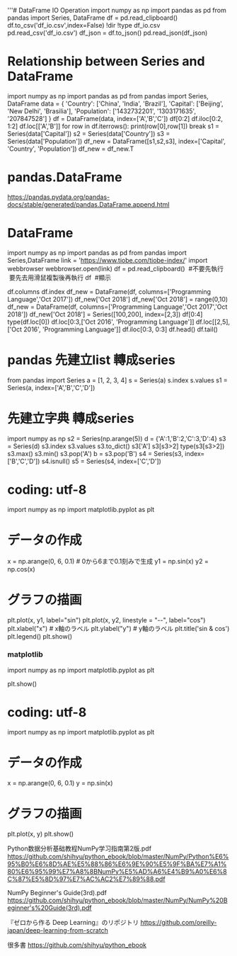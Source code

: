'''# DataFrame IO Operation
import numpy as np
import pandas as pd
from pandas import Series, DataFrame
df = pd.read_clipboard()
df.to_csv('df_io.csv',index=False)
!dir
!type df_io.csv
pd.read_csv('df_io.csv')
df_json = df.to_json()
pd.read_json(df_json)


# Relationship between Series and DataFrame
import numpy as np
import pandas as pd
from pandas import Series, DataFrame
data = {
    'Country': ['China', 'India', 'Brazil'],
    'Capital': ['Beijing', 'New Delhi', 'Brasilia'],
    'Population': ['1432732201', '1303171635', '207847528']
}
df = DataFrame(data, index=['A','B','C'])
df[0:2]
df.iloc[0:2, 1:2]
df.loc[['A','B']]
for row in df.iterrows():
    print(row[0],row[1])
    break
s1 = Series(data['Capital'])
s2 = Series(data['Country'])
s3 = Series(data['Population'])
df_new = DataFrame([s1,s2,s3], index=['Capital', 'Country', 'Population'])
df_new = df_new.T



# pandas.DataFrame
https://pandas.pydata.org/pandas-docs/stable/generated/pandas.DataFrame.append.html

# DataFrame
import numpy as np
import pandas as pd
from pandas import Series,DataFrame
link = 'https://www.tiobe.com/tiobe-index/'
import webbrowser
webbrowser.open(link)
df = pd.read_clipboard()  #不要先執行  要先去用滑鼠複製後再執行
df  #顯示

df.columns
df.index
df_new = DataFrame(df, columns=['Programming Language','Oct 2017'])
df_new['Oct 2018']
df_new['Oct 2018'] = range(0,10)
df_new = DataFrame(df, columns=['Programming Language','Oct 2017','Oct 2018'])
df_new['Oct 2018'] = Series([100,200], index=[2,3])
df[0:4]
type(df.loc[0])
df.loc[0:3,['Oct 2016', 'Programming Language']]
df.loc[[2,5],['Oct 2016', 'Programming Language']]
df.iloc[0:3, 0:3]
df.head()
df.tail()

# pandas 先建立list 轉成series
from pandas import Series
a = [1, 2, 3, 4]
s = Series(a)
s.index
s.values
s1 = Series(a, index=['A','B','C','D'])

# 先建立字典 轉成series 
import numpy as np
s2 = Series(np.arange(5))
d = {'A':1,'B':2,'C':3,'D':4}
s3 = Series(d)
s3.index
s3.values
s3.to_dict()
s3['A']
s3[s3>2]
type(s3[s3>2])
s3.max()
s3.min()
s3.pop('A')
b = s3.pop('B')
s4 = Series(s3, index=['B','C','D'])
s4.isnull()
s5 = Series(s4, index=['C','D'])


# coding: utf-8
import numpy as np
import matplotlib.pyplot as plt

# データの作成
x = np.arange(0, 6, 0.1) # 0から6まで0.1刻みで生成
y1 = np.sin(x)
y2 = np.cos(x)

# グラフの描画
plt.plot(x, y1, label="sin")
plt.plot(x, y2, linestyle = "--", label="cos")
plt.xlabel("x") # x軸のラベル
plt.ylabel("y") # y軸のラベル
plt.title('sin & cos')
plt.legend()
plt.show()


### matplotlib
import numpy as np
import matplotlib.pyplot as plt

plt.show()



# coding: utf-8
import numpy as np
import matplotlib.pyplot as plt

# データの作成
x = np.arange(0, 6, 0.1)
y = np.sin(x)

# グラフの描画
plt.plot(x, y)
plt.show()


Python数据分析基础教程NumPy学习指南第2版.pdf
https://github.com/shihyu/python_ebook/blob/master/NumPy/Python%E6%95%B0%E6%8D%AE%E5%88%86%E6%9E%90%E5%9F%BA%E7%A1%80%E6%95%99%E7%A8%8BNumPy%E5%AD%A6%E4%B9%A0%E6%8C%87%E5%8D%97%E7%AC%AC2%E7%89%88.pdf

NumPy Beginner's Guide(3rd).pdf
https://github.com/shihyu/python_ebook/blob/master/NumPy/NumPy%20Beginner's%20Guide(3rd).pdf

『ゼロから作る Deep Learning』のリポジトリ
https://github.com/oreilly-japan/deep-learning-from-scratch

很多書
https://github.com/shihyu/python_ebook


